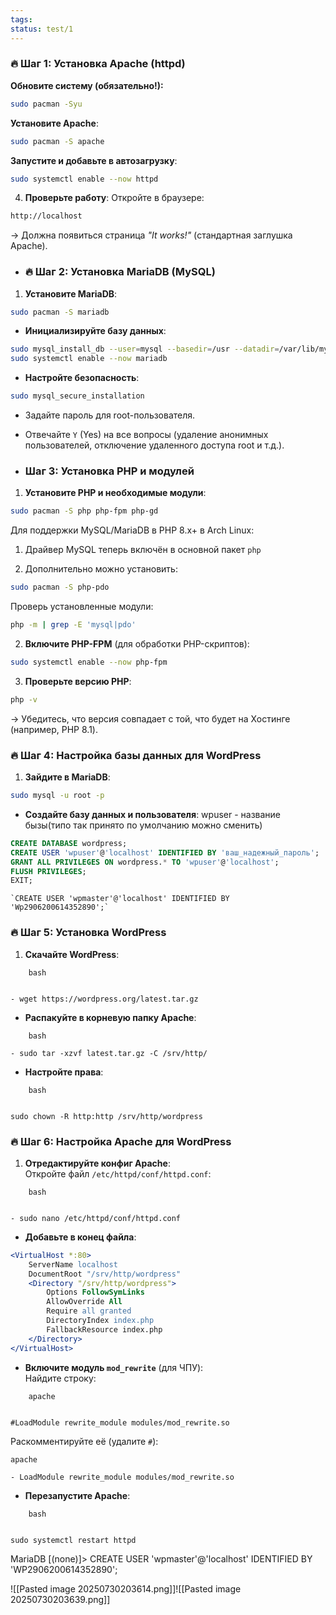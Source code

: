 ```yaml
---
tags:
status: test/1
---
```


### 🔥 Шаг 1: Установка Apache (httpd)


**Обновите систему (обязательно!):**
```bash
sudo pacman -Syu
```
**Установите Apache**:
```bash
sudo pacman -S apache
```
**Запустите и добавьте в автозагрузку**:
```bash
sudo systemctl enable --now httpd
```
4. **Проверьте работу**:  Откройте в браузере:
```bash
http://localhost
```
→ Должна появиться страница _"It works!"_ (стандартная заглушка Apache).
- ### 🔥 **Шаг 2: Установка MariaDB (MySQL)**

1. **Установите MariaDB**:
    
``` bash
sudo pacman -S mariadb
```
    
- **Инициализируйте базу данных**:
    
```bash
sudo mysql_install_db --user=mysql --basedir=/usr --datadir=/var/lib/mysql
sudo systemctl enable --now mariadb
```
    
- **Настройте безопасность**:
    
```bash
sudo mysql_secure_installation
```

- Задайте пароль для root-пользователя.
    
- Отвечайте `Y` (Yes) на все вопросы (удаление анонимных пользователей, отключение удаленного доступа root и т.д.).
- ### **Шаг 3: Установка PHP и модулей**

1. **Установите PHP и необходимые модули**:
```bash
sudo pacman -S php php-fpm php-gd 
```

Для поддержки MySQL/MariaDB в PHP 8.x+ в Arch Linux:

1. Драйвер MySQL теперь включён в основной пакет `php`
    
2. Дополнительно можно установить:
```bash
sudo pacman -S php-pdo
```

Проверь установленные модули:

```bash
php -m | grep -E 'mysql|pdo'
```
    
2. **Включите PHP-FPM** (для обработки PHP-скриптов):
    
```bash
sudo systemctl enable --now php-fpm
```
    
3. **Проверьте версию PHP**:
    
```bash
php -v
```

→ Убедитесь, что версия совпадает с той, что будет на Хостинге (например, PHP 8.1).

### 🔥 **Шаг 4: Настройка базы данных для WordPress**

1. **Зайдите в MariaDB**:
    
```bash
sudo mysql -u root -p
```
    
- **Создайте базу данных и пользователя**:
    wpuser - название бызы(типо так принято по умолчанию можно сменить)
```sql
CREATE DATABASE wordpress;
CREATE USER 'wpuser'@'localhost' IDENTIFIED BY 'ваш_надежный_пароль';
GRANT ALL PRIVILEGES ON wordpress.* TO 'wpuser'@'localhost';
FLUSH PRIVILEGES;
EXIT;
```
    `CREATE USER 'wpmaster'@'localhost' IDENTIFIED BY 'Wp2906200614352890';`
### 🔥 **Шаг 5: Установка WordPress**

1. **Скачайте WordPress**:
    
```
    bash
    

- wget https://wordpress.org/latest.tar.gz
```
    
- **Распакуйте в корневую папку Apache**:
    
```
    bash
    
- sudo tar -xzvf latest.tar.gz -C /srv/http/
```
    
- **Настройте права**:
    
```
    bash
    

sudo chown -R http:http /srv/http/wordpress
```
### 🔥 **Шаг 6: Настройка Apache для WordPress**

1. **Отредактируйте конфиг Apache**:  
    Откройте файл `/etc/httpd/conf/httpd.conf`:
    
```
    bash
    

- sudo nano /etc/httpd/conf/httpd.conf
```
    
- **Добавьте в конец файла**:
    
```apache
<VirtualHost *:80>
    ServerName localhost
    DocumentRoot "/srv/http/wordpress"
    <Directory "/srv/http/wordpress">
        Options FollowSymLinks
        AllowOverride All
        Require all granted
        DirectoryIndex index.php
        FallbackResource index.php
    </Directory>
</VirtualHost>
```
    
- **Включите модуль `mod_rewrite`** (для ЧПУ):  
    Найдите строку:
    
```
    apache
    

#LoadModule rewrite_module modules/mod_rewrite.so
```

Раскомментируйте её (удалите `#`):

```
apache

- LoadModule rewrite_module modules/mod_rewrite.so
```
    
- **Перезапустите Apache**:
    
```
    bash
    

sudo systemctl restart httpd
```

MariaDB [(none)]> CREATE USER 'wpmaster'@'localhost' IDENTIFIED BY 'WP2906200614352890';


![[Pasted image 20250730203614.png]]![[Pasted image 20250730203639.png]]